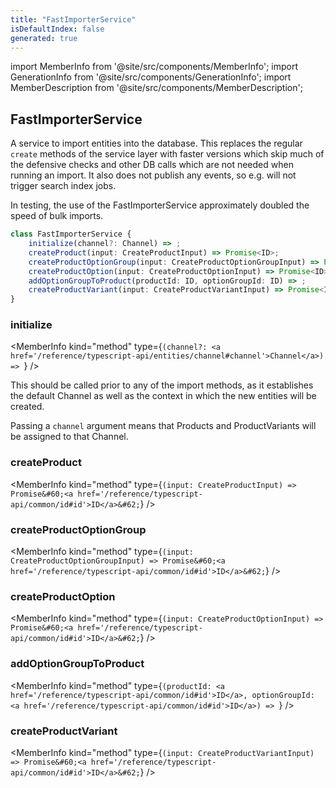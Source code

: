 ```yaml
---
title: "FastImporterService"
isDefaultIndex: false
generated: true
---
```

<!-- This file was generated from the Vendure source. Do not modify. Instead, re-run the "docs:build" script -->
import MemberInfo from '@site/src/components/MemberInfo';
import GenerationInfo from '@site/src/components/GenerationInfo';
import MemberDescription from '@site/src/components/MemberDescription';


## FastImporterService

<GenerationInfo sourceFile="packages/core/src/data-import/providers/importer/fast-importer.service.ts" sourceLine="41" packageName="@bb-vendure/core" />

A service to import entities into the database. This replaces the regular `create` methods of the service layer with faster
versions which skip much of the defensive checks and other DB calls which are not needed when running an import. It also
does not publish any events, so e.g. will not trigger search index jobs.

In testing, the use of the FastImporterService approximately doubled the speed of bulk imports.

```ts title="Signature"
class FastImporterService {
    initialize(channel?: Channel) => ;
    createProduct(input: CreateProductInput) => Promise<ID>;
    createProductOptionGroup(input: CreateProductOptionGroupInput) => Promise<ID>;
    createProductOption(input: CreateProductOptionInput) => Promise<ID>;
    addOptionGroupToProduct(productId: ID, optionGroupId: ID) => ;
    createProductVariant(input: CreateProductVariantInput) => Promise<ID>;
}
```

<div className="members-wrapper">

### initialize

<MemberInfo kind="method" type={`(channel?: <a href='/reference/typescript-api/entities/channel#channel'>Channel</a>) => `}   />

This should be called prior to any of the import methods, as it establishes the
default Channel as well as the context in which the new entities will be created.

Passing a `channel` argument means that Products and ProductVariants will be assigned
to that Channel.
### createProduct

<MemberInfo kind="method" type={`(input: CreateProductInput) => Promise&#60;<a href='/reference/typescript-api/common/id#id'>ID</a>&#62;`}   />


### createProductOptionGroup

<MemberInfo kind="method" type={`(input: CreateProductOptionGroupInput) => Promise&#60;<a href='/reference/typescript-api/common/id#id'>ID</a>&#62;`}   />


### createProductOption

<MemberInfo kind="method" type={`(input: CreateProductOptionInput) => Promise&#60;<a href='/reference/typescript-api/common/id#id'>ID</a>&#62;`}   />


### addOptionGroupToProduct

<MemberInfo kind="method" type={`(productId: <a href='/reference/typescript-api/common/id#id'>ID</a>, optionGroupId: <a href='/reference/typescript-api/common/id#id'>ID</a>) => `}   />


### createProductVariant

<MemberInfo kind="method" type={`(input: CreateProductVariantInput) => Promise&#60;<a href='/reference/typescript-api/common/id#id'>ID</a>&#62;`}   />




</div>

